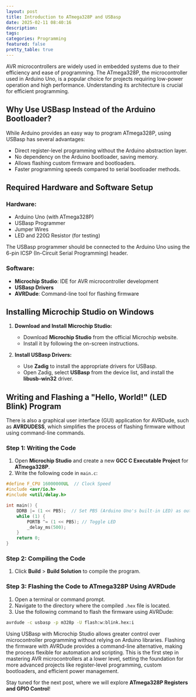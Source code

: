 ```yaml
---
layout: post
title: Introduction to ATmega328P and USBasp
date: 2025-02-11 08:40:16
description: 
tags: 
categories: Programming
featured: false
pretty_table: true
---
```


AVR microcontrollers are widely used in embedded systems due to their efficiency and ease of programming. The ATmega328P, the microcontroller used in Arduino Uno, is a popular choice for projects requiring low-power operation and high performance. Understanding its architecture is crucial for efficient programming.

## Why Use USBasp Instead of the Arduino Bootloader?

While Arduino provides an easy way to program ATmega328P, using USBasp has several advantages:

- Direct register-level programming without the Arduino abstraction layer.
- No dependency on the Arduino bootloader, saving memory.
- Allows flashing custom firmware and bootloaders.
- Faster programming speeds compared to serial bootloader methods.

## Required Hardware and Software Setup

### Hardware:

- Arduino Uno (with ATmega328P)
- USBasp Programmer
- Jumper Wires
- LED and 220Ω Resistor (for testing)

The USBasp programmer should be connected to the Arduino Uno using the 6-pin ICSP (In-Circuit Serial Programming) header.

### Software:

- **Microchip Studio**: IDE for AVR microcontroller development
- **USBasp Drivers**
- **AVRDude**: Command-line tool for flashing firmware

## Installing Microchip Studio on Windows

1. **Download and Install Microchip Studio:**

   - Download **Microchip Studio** from the official Microchip website.
   - Install it by following the on-screen instructions.

2. **Install USBasp Drivers:**

   - Use **Zadig** to install the appropriate drivers for USBasp.
   - Open Zadig, select **USBasp** from the device list, and install the **libusb-win32** driver.

## Writing and Flashing a "Hello, World!" (LED Blink) Program

There is also a graphical user interface (GUI) application for AVRDude, such as **AVRDUDESS**, which simplifies the process of flashing firmware without using command-line commands.

### Step 1: Writing the Code

1. Open **Microchip Studio** and create a new **GCC C Executable Project** for **ATmega328P**.
2. Write the following code in `main.c`:

```c
#define F_CPU 16000000UL  // Clock Speed
#include <avr/io.h>
#include <util/delay.h>

int main() {
    DDRB |= (1 << PB5);  // Set PB5 (Arduino Uno's built-in LED) as output
    while (1) {
        PORTB ^= (1 << PB5); // Toggle LED
        _delay_ms(500);
    }
    return 0;
}
```

### Step 2: Compiling the Code

1. Click **Build** > **Build Solution** to compile the program.

### Step 3: Flashing the Code to ATmega328P Using AVRDude

1. Open a terminal or command prompt.
2. Navigate to the directory where the compiled `.hex` file is located.
3. Use the following command to flash the firmware using AVRDude:

```sh
avrdude -c usbasp -p m328p -U flash:w:blink.hex:i
```

Using USBasp with Microchip Studio allows greater control over microcontroller programming without relying on Arduino libraries. Flashing the firmware with AVRDude provides a command-line alternative, making the process flexible for automation and scripting. This is the first step in mastering AVR microcontrollers at a lower level, setting the foundation for more advanced projects like register-level programming, custom bootloaders, and efficient power management.

Stay tuned for the next post, where we will explore **ATmega328P Registers and GPIO Control**!

